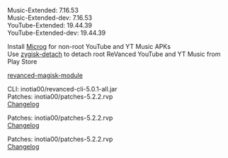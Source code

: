 Music-Extended: 7.16.53  
Music-Extended-dev: 7.16.53  
YouTube-Extended: 19.44.39  
YouTube-Extended-dev: 19.44.39  

Install [Microg](https://github.com/ReVanced/GmsCore/releases) for non-root YouTube and YT Music APKs  
Use [zygisk-detach](https://github.com/j-hc/zygisk-detach) to detach root ReVanced YouTube and YT Music from Play Store  

[revanced-magisk-module](https://github.com/j-hc/revanced-magisk-module)
  
CLI: inotia00/revanced-cli-5.0.1-all.jar  
Patches: inotia00/patches-5.2.2.rvp  
[Changelog](https://github.com/inotia00/revanced-patches/releases/tag/v5.2.2)

Patches: inotia00/patches-5.2.2.rvp  
[Changelog](https://github.com/inotia00/revanced-patches/releases/tag/v5.2.2)

Patches: inotia00/patches-5.2.2.rvp  
[Changelog](https://github.com/inotia00/revanced-patches/releases/tag/v5.2.2)  
